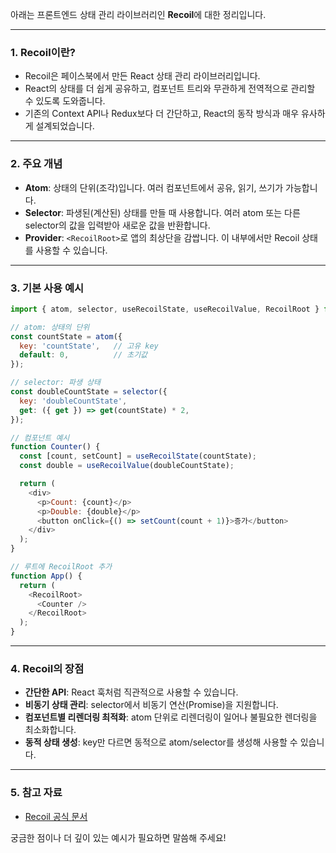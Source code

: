 아래는 프론트엔드 상태 관리 라이브러리인 **Recoil**에 대한 정리입니다.

---

### 1. Recoil이란?
- Recoil은 페이스북에서 만든 React 상태 관리 라이브러리입니다.
- React의 상태를 더 쉽게 공유하고, 컴포넌트 트리와 무관하게 전역적으로 관리할 수 있도록 도와줍니다.
- 기존의 Context API나 Redux보다 더 간단하고, React의 동작 방식과 매우 유사하게 설계되었습니다.

---

### 2. 주요 개념
- **Atom**: 상태의 단위(조각)입니다. 여러 컴포넌트에서 공유, 읽기, 쓰기가 가능합니다.
- **Selector**: 파생된(계산된) 상태를 만들 때 사용합니다. 여러 atom 또는 다른 selector의 값을 입력받아 새로운 값을 반환합니다.
- **Provider**: `<RecoilRoot>`로 앱의 최상단을 감쌉니다. 이 내부에서만 Recoil 상태를 사용할 수 있습니다.

---

### 3. 기본 사용 예시

````javascript name=exampleRecoil.js
import { atom, selector, useRecoilState, useRecoilValue, RecoilRoot } from 'recoil';

// atom: 상태의 단위
const countState = atom({
  key: 'countState',   // 고유 key
  default: 0,          // 초기값
});

// selector: 파생 상태
const doubleCountState = selector({
  key: 'doubleCountState',
  get: ({ get }) => get(countState) * 2,
});

// 컴포넌트 예시
function Counter() {
  const [count, setCount] = useRecoilState(countState);
  const double = useRecoilValue(doubleCountState);

  return (
    <div>
      <p>Count: {count}</p>
      <p>Double: {double}</p>
      <button onClick={() => setCount(count + 1)}>증가</button>
    </div>
  );
}

// 루트에 RecoilRoot 추가
function App() {
  return (
    <RecoilRoot>
      <Counter />
    </RecoilRoot>
  );
}
````

---

### 4. Recoil의 장점
- **간단한 API**: React 훅처럼 직관적으로 사용할 수 있습니다.
- **비동기 상태 관리**: selector에서 비동기 연산(Promise)을 지원합니다.
- **컴포넌트별 리렌더링 최적화**: atom 단위로 리렌더링이 일어나 불필요한 렌더링을 최소화합니다.
- **동적 상태 생성**: key만 다르면 동적으로 atom/selector를 생성해 사용할 수 있습니다.

---

### 5. 참고 자료
- [Recoil 공식 문서](https://recoiljs.org/)

궁금한 점이나 더 깊이 있는 예시가 필요하면 말씀해 주세요!
